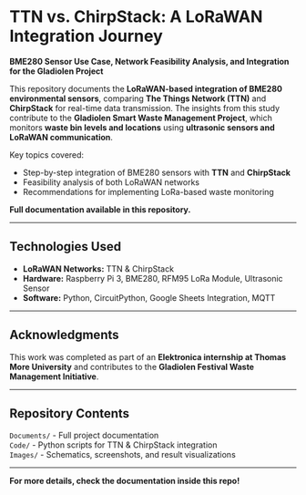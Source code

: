 # TTN vs. ChirpStack: A LoRaWAN Integration Journey  

**BME280 Sensor Use Case, Network Feasibility Analysis, and Integration for the Gladiolen Project**  

This repository documents the **LoRaWAN-based integration of BME280 environmental sensors**, comparing **The Things Network (TTN)** and **ChirpStack** for real-time data transmission. The insights from this study contribute to the **Gladiolen Smart Waste Management Project**, which monitors **waste bin levels and locations** using **ultrasonic sensors and LoRaWAN communication**.  

Key topics covered:  
- Step-by-step integration of BME280 sensors with **TTN** and **ChirpStack**  
- Feasibility analysis of both LoRaWAN networks  
- Recommendations for implementing LoRa-based waste monitoring  

**Full documentation available in this repository.**  

---

## **Technologies Used**  
- **LoRaWAN Networks:** TTN & ChirpStack  
- **Hardware:** Raspberry Pi 3, BME280, RFM95 LoRa Module, Ultrasonic Sensor  
- **Software:** Python, CircuitPython, Google Sheets Integration, MQTT  

---

## **Acknowledgments**  
This work was completed as part of an **Elektronica internship at Thomas More University** and contributes to the **Gladiolen Festival Waste Management Initiative**.  

---

## **Repository Contents**  
`Documents/` - Full project documentation  
`Code/` - Python scripts for TTN & ChirpStack integration  
`Images/` - Schematics, screenshots, and result visualizations  

---

**For more details, check the documentation inside this repo!**
